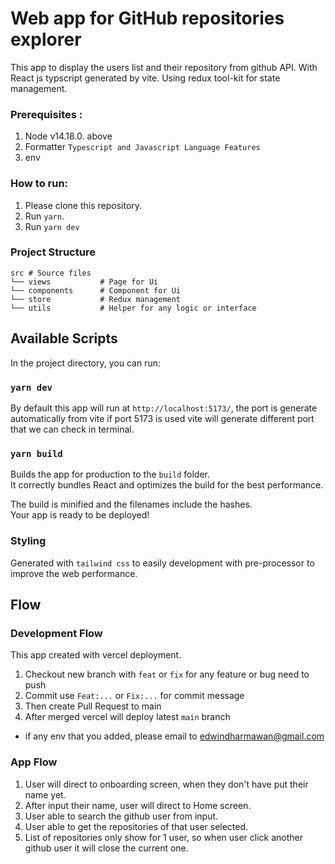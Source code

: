 # Web app for GitHub repositories explorer

This app to display the users list and their repository from github API. With React js typscript generated by vite. Using redux tool-kit for state management.

### Prerequisites :

1. Node v14.18.0. above
2. Formatter `Typescript and Javascript Language Features`
3. env

### How to run:

1. Please clone this repository.
2. Run `yarn`.
3. Run `yarn dev`

### Project Structure

```
src # Source files
└── views           # Page for Ui
└── components      # Component for Ui
└── store           # Redux management
└── utils           # Helper for any logic or interface
```

## Available Scripts

In the project directory, you can run:

### `yarn dev`

By default this app will run at `http://localhost:5173/`, the port is generate automatically from vite if port 5173 is used vite will generate different port that we can check in terminal.

### `yarn build`

Builds the app for production to the `build` folder.\
It correctly bundles React and optimizes the build for the best performance.

The build is minified and the filenames include the hashes.\
Your app is ready to be deployed!

### Styling

Generated with `tailwind css` to easily development with pre-processor to improve the web performance.

## Flow
### Development Flow

This app created with vercel deployment.
1. Checkout new branch with `feat` or `fix` for any feature or bug need to push
2. Commit use `Feat:...` or `Fix:...` for commit message
3. Then create Pull Request to main
4. After merged vercel will deploy latest `main` branch
* if any env that you added, please email to edwindharmawan@gmail.com

### App Flow

1. User will direct to onboarding screen, when they don't have put their name yet.
2. After input their name, user will direct to Home screen.
3. User able to search the github user from input.
4. User able to get the repositories of that user selected.
5. List of repositories only show for 1 user, so when user click another github user it will close the current one.
